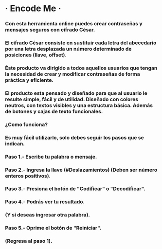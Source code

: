 # · Encode Me ·

### Con esta herramienta online puedes crear contraseñas y mensajes seguros con cifrado César. 

### El cifrado César consiste en sustituir cada letra del abecedario por una letra desplazada un número determinado de posiciones (llave, offset).

### Éste producto va dirigido a todos aquellos usuarios que tengan la necesidad de crear y modificar contraseñas de forma práctica y eficiente.

### El producto esta pensado y diseñado para que al usuario le resulte simple, fácil y de utilidad. Diseñado con colores neutros, con textos visibles y una estructura básica. Además de botones y cajas de texto funcionales.

### ¿Como funciona?
### Es muy fácil utilizarlo, solo debes seguir los pasos que se indican.
### Paso 1.- Escribe tu palabra o mensaje.
### Paso 2.- Ingresa la llave (#Deslazamientos) (Deben ser número enteros positivos).
### Paso 3.- Presiona el botón de "Codificar" o "Decodificar".
### Paso 4.- Podrás ver tu resultado.
### (Y si deseas ingresar otra palabra).
### Paso 5.- Oprime el botón de "Reiniciar".
### (Regresa al paso 1).





